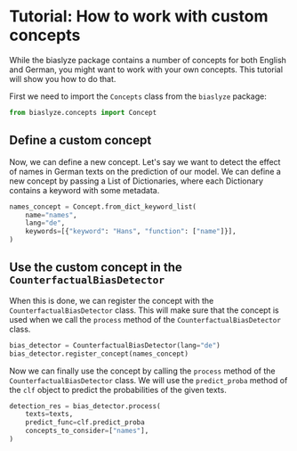 # Tutorial: How to work with custom concepts

While the biaslyze package contains a number of concepts for both English and German, you might want to work with your own concepts. This tutorial will show you how to do that.

First we need to import the `Concepts` class from the `biaslyze` package:

```python
from biaslyze.concepts import Concept
```

## Define a custom concept

Now, we can define a new concept. Let's say we want to detect the effect of names in German texts on the prediction of our model. We can define a new concept by passing a List of Dictionaries, where each Dictionary contains a keyword with some metadata.

```python
names_concept = Concept.from_dict_keyword_list(
    name="names",
    lang="de",
    keywords=[{"keyword": "Hans", "function": ["name"]}],
)
```

## Use the custom concept in the `CounterfactualBiasDetector`

When this is done, we can register the concept with the `CounterfactualBiasDetector` class. This will make sure that the concept is used when we call the `process` method of the `CounterfactualBiasDetector` class.

```python
bias_detector = CounterfactualBiasDetector(lang="de")
bias_detector.register_concept(names_concept)
```

Now we can finally use the concept by calling the `process` method of the `CounterfactualBiasDetector` class. We will use the `predict_proba` method of the `clf` object to predict the probabilities of the given texts.

```python
detection_res = bias_detector.process(
    texts=texts,
    predict_func=clf.predict_proba
    concepts_to_consider=["names"],
)
```